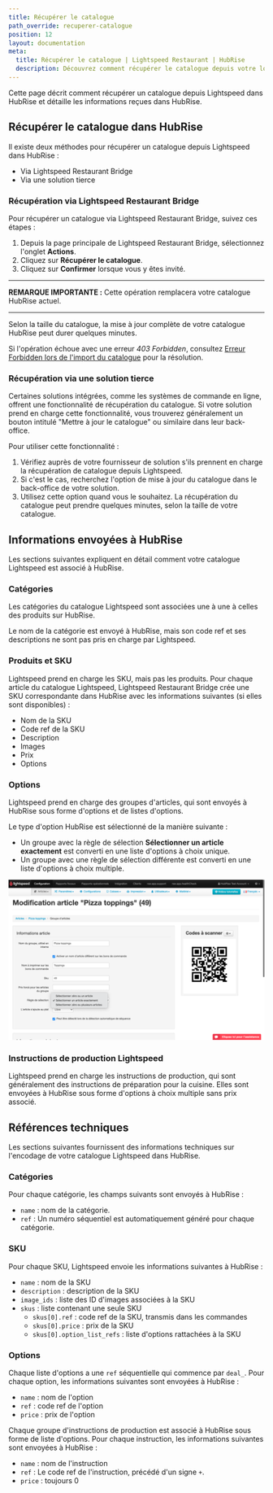 ```yaml
---
title: Récupérer le catalogue
path_override: recuperer-catalogue
position: 12
layout: documentation
meta:
  title: Récupérer le catalogue | Lightspeed Restaurant | HubRise
  description: Découvrez comment récupérer le catalogue depuis votre logiciel de caisse Lightspeed Restaurant dans HubRise, et les informations reçues dans HubRise ou non.
---
```


Cette page décrit comment récupérer un catalogue depuis Lightspeed dans HubRise et détaille les informations reçues dans HubRise.

## Récupérer le catalogue dans HubRise

Il existe deux méthodes pour récupérer un catalogue depuis Lightspeed dans HubRise :

- Via Lightspeed Restaurant Bridge
- Via une solution tierce

### Récupération via Lightspeed Restaurant Bridge

Pour récupérer un catalogue via Lightspeed Restaurant Bridge, suivez ces étapes :

1. Depuis la page principale de Lightspeed Restaurant Bridge, sélectionnez l'onglet **Actions**.
2. Cliquez sur **Récupérer le catalogue**.
3. Cliquez sur **Confirmer** lorsque vous y êtes invité.

---

**REMARQUE IMPORTANTE :** Cette opération remplacera votre catalogue HubRise actuel.

---

Selon la taille du catalogue, la mise à jour complète de votre catalogue HubRise peut durer quelques minutes.

Si l'opération échoue avec une erreur _403 Forbidden_, consultez [Erreur Forbidden lors de l'import du catalogue](/apps/lightspeed-restaurant/troubleshooting/forbidden-menu-pull-error) pour la résolution.

### Récupération via une solution tierce

Certaines solutions intégrées, comme les systèmes de commande en ligne, offrent une fonctionnalité de récupération du catalogue. Si votre solution prend en charge cette fonctionnalité, vous trouverez généralement un bouton intitulé "Mettre à jour le catalogue" ou similaire dans leur back-office.

Pour utiliser cette fonctionnalité :

1. Vérifiez auprès de votre fournisseur de solution s'ils prennent en charge la récupération de catalogue depuis Lightspeed.
2. Si c'est le cas, recherchez l'option de mise à jour du catalogue dans le back-office de votre solution.
3. Utilisez cette option quand vous le souhaitez. La récupération du catalogue peut prendre quelques minutes, selon la taille de votre catalogue.

## Informations envoyées à HubRise

Les sections suivantes expliquent en détail comment votre catalogue Lightspeed est associé à HubRise.

### Catégories

Les catégories du catalogue Lightspeed sont associées une à une à celles des produits sur HubRise.

Le nom de la catégorie est envoyé à HubRise, mais son code ref et ses descriptions ne sont pas pris en charge par Lightspeed.

### Produits et SKU

Lightspeed prend en charge les SKU, mais pas les produits. Pour chaque article du catalogue Lightspeed, Lightspeed Restaurant Bridge crée une SKU correspondante dans HubRise avec les informations suivantes (si elles sont disponibles) :

- Nom de la SKU
- Code ref de la SKU
- Description
- Images
- Prix
- Options

### Options

Lightspeed prend en charge des groupes d'articles, qui sont envoyés à HubRise sous forme d'options et de listes d'options.

Le type d'option HubRise est sélectionné de la manière suivante :

- Un groupe avec la règle de sélection **Sélectionner un article exactement** est converti en une liste d'options à choix unique.
- Un groupe avec une règle de sélection différente est converti en une liste d'options à choix multiple.

![Règle de sélection dans le back-office Lightspeed](./images/021-2x-lightspeed-selection-policy.png)

### Instructions de production Lightspeed

Lightspeed prend en charge les instructions de production, qui sont généralement des instructions de préparation pour la cuisine. Elles sont envoyées à HubRise sous forme d'options à choix multiple sans prix associé.

## Références techniques

Les sections suivantes fournissent des informations techniques sur l'encodage de votre catalogue Lightspeed dans HubRise.

### Catégories

Pour chaque catégorie, les champs suivants sont envoyés à HubRise :

- `name` : nom de la catégorie.
- `ref` : Un numéro séquentiel est automatiquement généré pour chaque catégorie.

### SKU

Pour chaque SKU, Lightspeed envoie les informations suivantes à HubRise :

- `name` : nom de la SKU
- `description` : description de la SKU
- `image_ids` : liste des ID d'images associées à la SKU
- `skus` : liste contenant une seule SKU
  - `skus[0].ref` : code ref de la SKU, transmis dans les commandes
  - `skus[0].price` : prix de la SKU
  - `skus[0].option_list_refs` : liste d'options rattachées à la SKU

### Options

Chaque liste d'options a une `ref` séquentielle qui commence par `deal_`. Pour chaque option, les informations suivantes sont envoyées à HubRise :

- `name` : nom de l'option
- `ref` : code ref de l'option
- `price` : prix de l'option

Chaque groupe d'instructions de production est associé à HubRise sous forme de liste d'options. Pour chaque instruction, les informations suivantes sont envoyées à HubRise :

- `name` : nom de l'instruction
- `ref` : Le code ref de l'instruction, précédé d'un signe `+`.
- `price` : toujours 0
